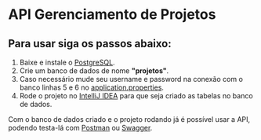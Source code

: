 # API Gerenciamento de Projetos

## Para usar siga os passos abaixo:

1. Baixe e instale o [PostgreSQL](https://www.postgresql.org/download/).
  2. Crie um banco de dados de nome **"projetos"**.
  4. Caso necessário mude seu username e password na conexão com o banco linhas 5 e 6 no [application.properties](src/main/resources/application.properties).
  5. Rode o projeto no [IntelliJ IDEA](https://www.jetbrains.com/idea/download/?section=windows) para que seja criado as tabelas no banco de dados.

Com o banco de dados criado e o projeto rodando já é possível usar a API, podendo testa-lá com [Postman](https://www.postman.com/downloads/) ou [Swagger](https://swagger.io/).
